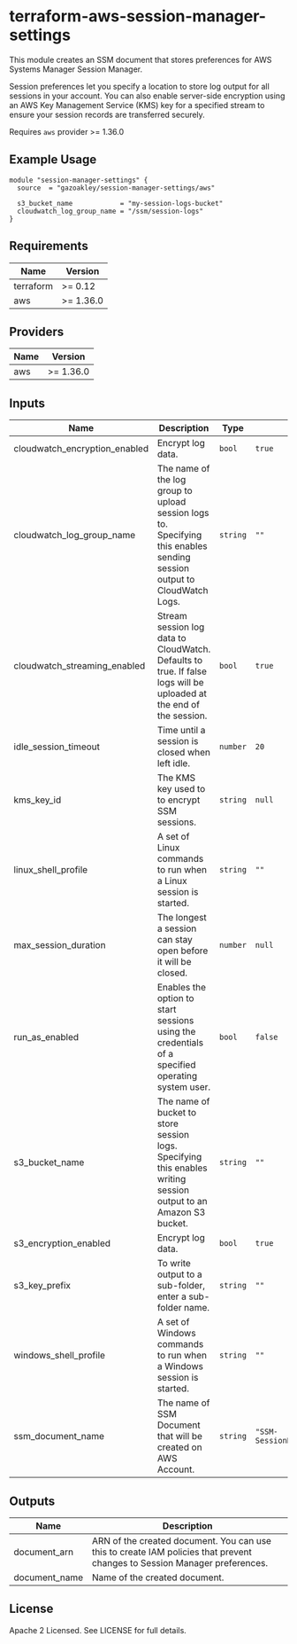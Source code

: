 # terraform-aws-session-manager-settings

This module creates an SSM document that stores preferences for AWS Systems Manager Session Manager.

Session preferences let you specify a location to store log output for all sessions in your account. You can also enable server-side encryption using an AWS Key Management Service (KMS) key for a specified stream to ensure your session records are transferred securely.

Requires `aws` provider >= 1.36.0

## Example Usage

```hcl
module "session-manager-settings" {
  source  = "gazoakley/session-manager-settings/aws"

  s3_bucket_name            = "my-session-logs-bucket"
  cloudwatch_log_group_name = "/ssm/session-logs"
}
```

<!-- BEGINNING OF PRE-COMMIT-TERRAFORM DOCS HOOK -->
## Requirements

| Name | Version |
|------|---------|
| terraform | >= 0.12 |
| aws | >= 1.36.0 |

## Providers

| Name | Version |
|------|---------|
| aws | >= 1.36.0 |

## Inputs

| Name | Description | Type | Default | Required |
|------|-------------|------|---------|:--------:|
| cloudwatch\_encryption\_enabled | Encrypt log data. | `bool` | `true` | no |
| cloudwatch\_log\_group\_name | The name of the log group to upload session logs to. Specifying this enables sending session output to CloudWatch Logs. | `string` | `""` | no |
| cloudwatch\_streaming\_enabled | Stream session log data to CloudWatch. Defaults to true. If false logs will be uploaded at the end of the session. | `bool` | `true` | no |
| idle\_session\_timeout | Time until a session is closed when left idle. | `number` | `20` | no |
| kms\_key\_id | The KMS key used to to encrypt SSM sessions. | `string` | `null` | no |
| linux\_shell\_profile | A set of Linux commands to run when a Linux session is started. | `string` | `""` | no |
| max\_session\_duration | The longest a session can stay open before it will be closed. | `number` | `null` | no |
| run\_as\_enabled | Enables the option to start sessions using the credentials of a specified operating system user. | `bool` | `false` | no |
| s3\_bucket\_name | The name of bucket to store session logs. Specifying this enables writing session output to an Amazon S3 bucket. | `string` | `""` | no |
| s3\_encryption\_enabled | Encrypt log data. | `bool` | `true` | no |
| s3\_key\_prefix | To write output to a sub-folder, enter a sub-folder name. | `string` | `""` | no |
| windows\_shell\_profile | A set of Windows commands to run when a Windows session is started. | `string` | `""` | no |
| ssm\_document\_name | The name of SSM Document that will be created on AWS Account. | `string` | `"SSM-SessionManagerRunShell"` | no |

## Outputs

| Name | Description |
|------|-------------|
| document\_arn | ARN of the created document. You can use this to create IAM policies that prevent changes to Session Manager preferences. |
| document\_name | Name of the created document. |

<!-- END OF PRE-COMMIT-TERRAFORM DOCS HOOK -->

## License

Apache 2 Licensed. See LICENSE for full details.
